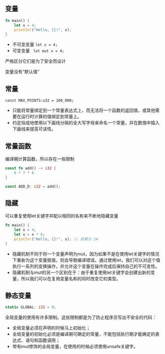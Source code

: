 ## 变量

``` Rust
fn main() {
    let x = 4;
    println!("Hello, {}!", x);
}
```

* 不可变变量 `let x = 4;`
* 可变变量   ` let mut x = 4;`

严格区分它们是为了安全而设计

变量没有“默认值”

## 常量

`const MAX_POINTS:u32 = 100_000;`

* 只能将常量绑定到一个常量表达式上，而无法将一个函数的返回值，或其他需要在运行时计算的值绑定到常量上。
* 约定俗成地使用以下画线分隔的全大写字母来命名一个常量，并在数值中插入下画线来提高可读性。

## 常量函数

编译期计算函数，所以存在一些限制

``` Rust
const fn add() -> i32 {
    6 * 7 * 6
}

const ADD_D: i32 = add();
```


## 隐藏

可以重复使用let关键字并配以相同的名称来不断地隐藏变量

``` Rust
fn main() {
    let x = 4;
    let x = x * 6;
    println!("Hello, {}!", x); // 结果为 24
}
```

* 隐藏机制不同于将一个变量声明为mut，因为如果不是在使用let关键字的情况下重新为这个变量赋值，则会导致编译错误。通过使用let，我们可以对这个值执行一系列的变换操作，并允许这个变量在操作完成后保持自己的不可变性。
* 隐藏机制与mut的另一个区别在于：由于重复使用let关键字会创建出新的变量，所以我们可以在复用变量名称的同时改变它的类型。

## 静态变量

``` Rust
static GLOBAL: i32 = 0;
```

全局变量的使用有许多限制。这些限制都是为了防止程序员写出不安全的代码：
* 全局变量必须在声明的时候马上初始化；
* 全局变量的初始化必须是编译期可确定的常量，不能包括执行期才能确定的表达式、语句和函数调用；
* 带有mut修饰的全局变量，在使用的时候必须使用unsafe关键字。